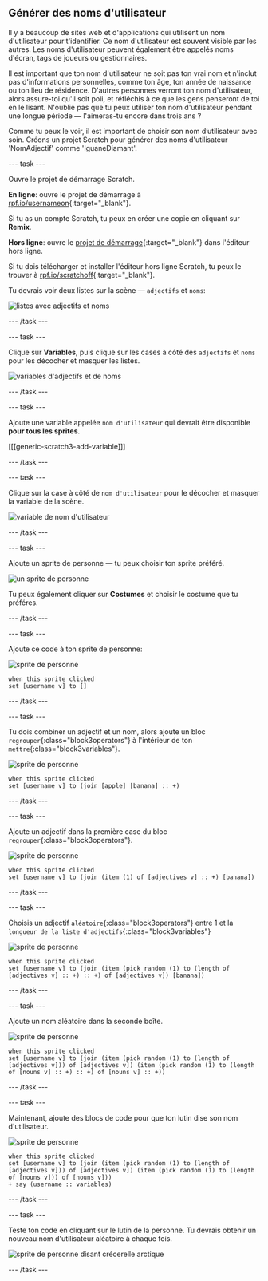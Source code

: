 ## Générer des noms d'utilisateur

Il y a beaucoup de sites web et d'applications qui utilisent un nom d'utilisateur pour t'identifier. Ce nom d'utilisateur est souvent visible par les autres. Les noms d'utilisateur peuvent également être appelés noms d'écran, tags de joueurs ou gestionnaires.

Il est important que ton nom d'utilisateur ne soit pas ton vrai nom et n'inclut pas d'informations personnelles, comme ton âge, ton année de naissance ou ton lieu de résidence. D'autres personnes verront ton nom d'utilisateur, alors assure-toi qu'il soit poli, et réfléchis à ce que les gens penseront de toi en le lisant. N'oublie pas que tu peux utiliser ton nom d'utilisateur pendant une longue période — l'aimeras-tu encore dans trois ans ?

Comme tu peux le voir, il est important de choisir son nom d’utilisateur avec soin. Créons un projet Scratch pour générer des noms d'utilisateur 'NomAdjectif' comme 'IguaneDiamant'.

\--- task \---

Ouvre le projet de démarrage Scratch.

**En ligne**: ouvre le projet de démarrage à [rpf.io/usernameon](http://rpf.io/usernameon){:target="_blank"}.

Si tu as un compte Scratch, tu peux en créer une copie en cliquant sur **Remix**.

**Hors ligne**: ouvre le [projet de démarrage](http://rpf.io/p/en/username-generator-go){:target="_blank"} dans l'éditeur hors ligne.

Si tu dois télécharger et installer l'éditeur hors ligne Scratch, tu peux le trouver à [rpf.io/scratchoff](http://rpf.io/scratchoff){:target="_blank"}.

Tu devrais voir deux listes sur la scène — `adjectifs` et `noms`:

![listes avec adjectifs et noms](images/usernames-lists.png)

\--- /task \---

\--- task \---

Clique sur **Variables**, puis clique sur les cases à côté des `adjectifs` et `noms` pour les décocher et masquer les listes.

![variables d'adjectifs et de noms](images/usernames-hide.png)

\--- /task \---

\--- task \---

Ajoute une variable appelée `nom d'utilisateur` qui devrait être disponible **pour tous les sprites**.

[[[generic-scratch3-add-variable]]]

\--- /task \---

\--- task \---

Clique sur la case à côté de `nom d'utilisateur` pour le décocher et masquer la variable de la scène.

![variable de nom d'utilisateur](images/usernames-hide-variable.png)

\--- /task \---

\--- task \---

Ajoute un sprite de personne — tu peux choisir ton sprite préféré.

![un sprite de personne](images/usernames-person.png)

Tu peux également cliquer sur **Costumes** et choisir le costume que tu préféres.

\--- /task \---

\--- task \---

Ajoute ce code à ton sprite de personne:

![sprite de personne](images/person-sprite.png)

```blocks3
when this sprite clicked
set [username v] to []
```

\--- /task \---

\--- task \---

Tu dois combiner un adjectif et un nom, alors ajoute un bloc `regrouper`{:class="block3operators"} à l'intérieur de ton `mettre`{:class="block3variables"}.

![sprite de personne](images/person-sprite.png)

```blocks3
when this sprite clicked
set [username v] to (join [apple] [banana] :: +)
```

\--- /task \---

\--- task \---

Ajoute un adjectif dans la première case du bloc `regrouper`{:class="block3operators"}.

![sprite de personne](images/person-sprite.png)

```blocks3
when this sprite clicked
set [username v] to (join (item (1) of [adjectives v] :: +) [banana])
```

\--- /task \---

\--- task \---

Choisis un adjectif `aléatoire`{:class="block3operators"} entre 1 et la `longueur de la liste d'adjectifs`{:class="block3variables"}

![sprite de personne](images/person-sprite.png)

```blocks3
when this sprite clicked
set [username v] to (join (item (pick random (1) to (length of [adjectives v] :: +) :: +) of [adjectives v]) [banana])
```

\--- /task \---

\--- task \---

Ajoute un nom aléatoire dans la seconde boîte.

![sprite de personne](images/person-sprite.png)

```blocks3
when this sprite clicked
set [username v] to (join (item (pick random (1) to (length of [adjectives v])) of [adjectives v]) (item (pick random (1) to (length of [nouns v] :: +) :: +) of [nouns v] :: +))
```

\--- /task \---

\--- task \---

Maintenant, ajoute des blocs de code pour que ton lutin dise son nom d'utilisateur.

![sprite de personne](images/person-sprite.png)

```blocks3
when this sprite clicked
set [username v] to (join (item (pick random (1) to (length of [adjectives v])) of [adjectives v]) (item (pick random (1) to (length of [nouns v])) of [nouns v]))
+ say (username :: variables)
```

\--- /task \---

\--- task \---

Teste ton code en cliquant sur le lutin de la personne. Tu devrais obtenir un nouveau nom d'utilisateur aléatoire à chaque fois.

![sprite de personne disant crécerelle arctique](images/usernames-click.png)

\--- /task \---
